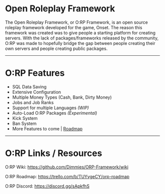 # Open Roleplay Framework
The Open Roleplay Framework, or O:RP Framework, is an open source roleplay framework developed for the game, Onset. The reason this framework was created was to give people a starting platform for creating servers. With the lack of packages/frameworks released by the community, O:RP was made to hopefully bridge the gap between people creating their own servers and people creating public packages.

***

# O:RP Features
* SQL Data Saving
* Extensive Configuration
* Multiple Money Types (Cash, Bank, Dirty Money)
* Jobs and Job Ranks
* Support for multiple Languages _(WIP)_
* Auto-Load O:RP Packages _(Experimental)_
* Kick System
* Ban System
* More Features to come | [Roadmap](https://trello.com/b/TUYvgeCY/orp-roadmap)

***

# O:RP Links / Resources
O:RP Wiki: https://github.com/Dimmies/ORP-Framework/wiki

O:RP Roadmap: https://trello.com/b/TUYvgeCY/orp-roadmap

O:RP Discord: https://discord.gg/sApkfhS
